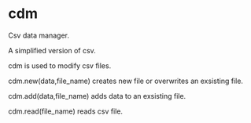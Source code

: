 # cdm
Csv data manager. 

A simplified version of csv.

cdm is used to modify csv files.

cdm.new(data,file_name) creates new file or overwrites an exsisting file.

cdm.add(data,file_name) adds data to an exsisting file.

cdm.read(file_name) reads csv file.
